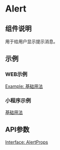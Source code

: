 # Alert

## 组件说明
用于给用户显示提示消息。

## 示例

### WEB示例
[Example: 基础用法](./__examples__/web/index.tsx)

### 小程序示例
[基础用法](./__examples__/mini/index.tsx)

## API参数
[Interface: AlertProps](./interface.ts)
